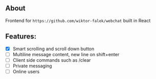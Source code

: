 ## About
Frontend for `https://github.com/wiktor-falek/webchat` built in React

## Features:
- [x] Smart scrolling and scroll down button
- [ ] Multiline message content, new line on shift+enter
- [ ] Client side commands such as /clear
- [ ] Private messaging
- [ ] Online users